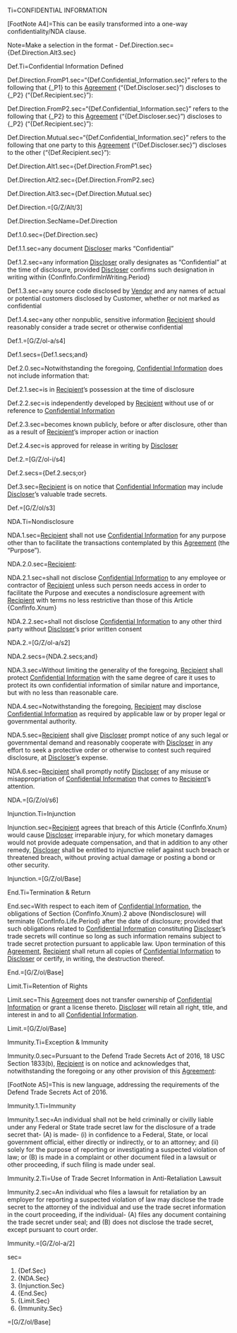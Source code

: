 Ti=CONFIDENTIAL INFORMATION

[FootNote A4]=This can be easily transformed into a one-way confidentiality/NDA clause.  

Note=Make a selection in the format - Def.Direction.sec={Def.Direction.Alt3.sec}

Def.Ti=Confidential Information Defined

Def.Direction.FromP1.sec=“{Def.Confidential_Information.sec}” refers to the following that  {_P1} to this <a class='definedterm' href='#Def.Agreement.sec'>Agreement</a> (“{Def.Discloser.sec}”) discloses to {_P2} (“{Def.Recipient.sec}”):

Def.Direction.FromP2.sec=“{Def.Confidential_Information.sec}” refers to the following that  {_P2} to this <a class='definedterm' href='#Def.Agreement.sec'>Agreement</a> (“{Def.Discloser.sec}”) discloses to {_P2} (“{Def.Recipient.sec}”):

Def.Direction.Mutual.sec=“{Def.Confidential_Information.sec}” refers to the following that one party to this <a class='definedterm' href='#Def.Agreement.sec'>Agreement</a> (“{Def.Discloser.sec}”) discloses to the other (“{Def.Recipient.sec}”):

Def.Direction.Alt1.sec={Def.Direction.FromP1.sec}

Def.Direction.Alt2.sec={Def.Direction.FromP2.sec}

Def.Direction.Alt3.sec={Def.Direction.Mutual.sec}

Def.Direction.=[G/Z/Alt/3]

Def.Direction.SecName=Def.Direction

Def.1.0.sec={Def.Direction.sec}

Def.1.1.sec=any document <a class='definedterm' href='#Def.Discloser.sec'>Discloser</a> marks “Confidential”

Def.1.2.sec=any information <a class='definedterm' href='#Def.Discloser.sec'>Discloser</a> orally designates as “Confidential” at the time of disclosure, provided <a class='definedterm' href='#Def.Discloser.sec'>Discloser</a> confirms such designation in writing within {ConfInfo.ConfirmInWriting.Period}

Def.1.3.sec=any source code disclosed by <a class='definedterm' href='#Def.Vendor.sec'>Vendor</a> and any names of actual or potential customers disclosed by Customer, whether or not marked as confidential

Def.1.4.sec=any other nonpublic, sensitive information <a class='definedterm' href='#Def.Recipient.sec'>Recipient</a> should reasonably consider a trade secret or otherwise confidential

Def.1.=[G/Z/ol-a/s4]

Def.1.secs={Def.1.secs;and}

Def.2.0.sec=Notwithstanding the foregoing, <a class='definedterm' href='#Def.Confidential_Information.sec'>Confidential Information</a> does not include information that:

Def.2.1.sec=is in <a class='definedterm' href='#Def.Recipient.sec'>Recipient</a>’s possession at the time of disclosure

Def.2.2.sec=is independently developed by <a class='definedterm' href='#Def.Recipient.sec'>Recipient</a> without use of or reference to <a class='definedterm' href='#Def.Confidential_Information.sec'>Confidential Information</a>

Def.2.3.sec=becomes known publicly, before or after disclosure, other than as a result of <a class='definedterm' href='#Def.Recipient.sec'>Recipient</a>’s improper action or inaction

Def.2.4.sec=is approved for release in writing by <a class='definedterm' href='#Def.Discloser.sec'>Discloser</a>

Def.2.=[G/Z/ol-i/s4]

Def.2.secs={Def.2.secs;or}

Def.3.sec=<a class='definedterm' href='#Def.Recipient.sec'>Recipient</a> is on notice that <a class='definedterm' href='#Def.Confidential_Information.sec'>Confidential Information</a> may include <a class='definedterm' href='#Def.Discloser.sec'>Discloser</a>’s valuable trade secrets.

Def.=[G/Z/ol/s3]

NDA.Ti=Nondisclosure

NDA.1.sec=<a class='definedterm' href='#Def.Recipient.sec'>Recipient</a> shall not use <a class='definedterm' href='#Def.Confidential_Information.sec'>Confidential Information</a> for any purpose other than to facilitate the transactions contemplated by this <a class='definedterm' href='#Def.Agreement.sec'>Agreement</a> (the “Purpose”).

NDA.2.0.sec=<a class='definedterm' href='#Def.Recipient.sec'>Recipient</a>:

NDA.2.1.sec=shall not disclose <a class='definedterm' href='#Def.Confidential_Information.sec'>Confidential Information</a> to any employee or contractor of <a class='definedterm' href='#Def.Recipient.sec'>Recipient</a> unless such person needs access in order to facilitate the Purpose and executes a nondisclosure agreement with <a class='definedterm' href='#Def.Recipient.sec'>Recipient</a> with terms no less restrictive than those of this Article {ConfInfo.Xnum}

NDA.2.2.sec=shall not disclose <a class='definedterm' href='#Def.Confidential_Information.sec'>Confidential Information</a> to any other third party without <a class='definedterm' href='#Def.Discloser.sec'>Discloser</a>’s prior written consent

NDA.2.=[G/Z/ol-a/s2]

NDA.2.secs={NDA.2.secs;and}

NDA.3.sec=Without limiting the generality of the foregoing, <a class='definedterm' href='#Def.Recipient.sec'>Recipient</a> shall protect <a class='definedterm' href='#Def.Confidential_Information.sec'>Confidential Information</a> with the same degree of care it uses to protect its own confidential information of similar nature and importance, but with no less than reasonable care.

NDA.4.sec=Notwithstanding the foregoing, <a class='definedterm' href='#Def.Recipient.sec'>Recipient</a> may disclose <a class='definedterm' href='#Def.Confidential_Information.sec'>Confidential Information</a> as required by applicable law or by proper legal or governmental authority.

NDA.5.sec=<a class='definedterm' href='#Def.Recipient.sec'>Recipient</a> shall give <a class='definedterm' href='#Def.Discloser.sec'>Discloser</a> prompt notice of any such legal or governmental demand and reasonably cooperate with <a class='definedterm' href='#Def.Discloser.sec'>Discloser</a> in any effort to seek a protective order or otherwise to contest such required disclosure, at <a class='definedterm' href='#Def.Discloser.sec'>Discloser</a>’s expense.

NDA.6.sec=<a class='definedterm' href='#Def.Recipient.sec'>Recipient</a> shall promptly notify <a class='definedterm' href='#Def.Discloser.sec'>Discloser</a> of any misuse or misappropriation of <a class='definedterm' href='#Def.Confidential_Information.sec'>Confidential Information</a> that comes to <a class='definedterm' href='#Def.Recipient.sec'>Recipient</a>’s attention.

NDA.=[G/Z/ol/s6]

Injunction.Ti=Injunction

Injunction.sec=<a class='definedterm' href='#Def.Recipient.sec'>Recipient</a> agrees that breach of this Article {ConfInfo.Xnum} would cause <a class='definedterm' href='#Def.Discloser.sec'>Discloser</a> irreparable injury, for which monetary damages would not provide adequate compensation, and that in addition to any other remedy, <a class='definedterm' href='#Def.Discloser.sec'>Discloser</a> shall be entitled to injunctive relief against such breach or threatened breach, without proving actual damage or posting a bond or other security.

Injunction.=[G/Z/ol/Base]

End.Ti=Termination & Return

End.sec=With respect to each item of <a class='definedterm' href='#Def.Confidential_Information.sec'>Confidential Information</a>, the obligations of Section {ConfInfo.Xnum}.2 above (Nondisclosure) will terminate {ConfInfo.Life.Period} after the date of disclosure; provided that such obligations related to <a class='definedterm' href='#Def.Confidential_Information.sec'>Confidential Information</a> constituting <a class='definedterm' href='#Def.Discloser.sec'>Discloser</a>’s trade secrets will continue so long as such information remains subject to trade secret protection pursuant to applicable law. Upon termination of this <a class='definedterm' href='#Def.Agreement.sec'>Agreement</a>, <a class='definedterm' href='#Def.Recipient.sec'>Recipient</a> shall return all copies of <a class='definedterm' href='#Def.Confidential_Information.sec'>Confidential Information</a> to <a class='definedterm' href='#Def.Discloser.sec'>Discloser</a> or certify, in writing, the destruction thereof.

End.=[G/Z/ol/Base]

Limit.Ti=Retention of Rights

Limit.sec=This <a class='definedterm' href='#Def.Agreement.sec'>Agreement</a> does not transfer ownership of <a class='definedterm' href='#Def.Confidential_Information.sec'>Confidential Information</a> or grant a license thereto. <a class='definedterm' href='#Def.Discloser.sec'>Discloser</a> will retain all right, title, and interest in and to all <a class='definedterm' href='#Def.Confidential_Information.sec'>Confidential Information</a>.

Limit.=[G/Z/ol/Base]

Immunity.Ti=Exception & Immunity

Immunity.0.sec=Pursuant to the Defend Trade Secrets Act of 2016, 18 USC Section 1833(b), <a class='definedterm' href='#Def.Recipient.sec'>Recipient</a> is on notice and acknowledges that, notwithstanding the foregoing or any other provision of this <a class='definedterm' href='#Def.Agreement.sec'>Agreement</a>:

[FootNote A5]=This is new language, addressing the requirements of the Defend Trade Secrets Act of 2016.

Immunity.1.Ti=Immunity

Immunity.1.sec=An individual shall not be held criminally or civilly liable under any Federal or State trade secret law for the disclosure of a trade secret that- (A) is made- (i) in confidence to a Federal, State, or local government official, either directly or indirectly, or to an attorney; and (ii) solely for the purpose of reporting or investigating a suspected violation of law; or (B) is made in a complaint or other document filed in a lawsuit or other proceeding, if such filing is made under seal.

Immunity.2.Ti=Use of Trade Secret Information in Anti-Retaliation Lawsuit

Immunity.2.sec=An individual who files a lawsuit for retaliation by an employer for reporting a suspected violation of law may disclose the trade secret to the attorney of the individual and use the trade secret information in the court proceeding, if the individual- (A) files any document containing the trade secret under seal; and (B) does not disclose the trade secret, except pursuant to court order.

Immunity.=[G/Z/ol-a/2]

sec=<ol><li>{Def.Sec}<li>{NDA.Sec}<li>{Injunction.Sec}<li>{End.Sec}<li>{Limit.Sec}<li>{Immunity.Sec}</ol>

=[G/Z/ol/Base]